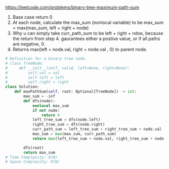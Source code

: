 https://leetcode.com/problems/binary-tree-maximum-path-sum

1. Base case return 0
2. At each node, calculate the max_sum (nonlocal variable) to be max_sum = max(max_sum, left + right + node)
3. Why u can simply take curr_path_sum to be left + right + ndoe, because the return from step 4. gaurantees either a postive value, or if all paths are negative, 0.
4. Returns max(left + node.val, right + node.val , 0) to parent node.

```python
# Definition for a binary tree node.
# class TreeNode:
#     def __init__(self, val=0, left=None, right=None):
#         self.val = val
#         self.left = left
#         self.right = right
class Solution:
    def maxPathSum(self, root: Optional[TreeNode]) -> int:
        max_sum = -inf
        def dfs(node):
            nonlocal max_sum
            if not node:
                return 0
            left_tree_sum = dfs(node.left)
            right_tree_sum = dfs(node.right)
            curr_path_sum = left_tree_sum + right_tree_sum + node.val
            max_sum = max(max_sum, curr_path_sum)
            return max(left_tree_sum + node.val, right_tree_sum + node.val, 0)

        dfs(root)
        return max_sum
# Time Complexity: O(N)
# Space Complexity: O(N)
```